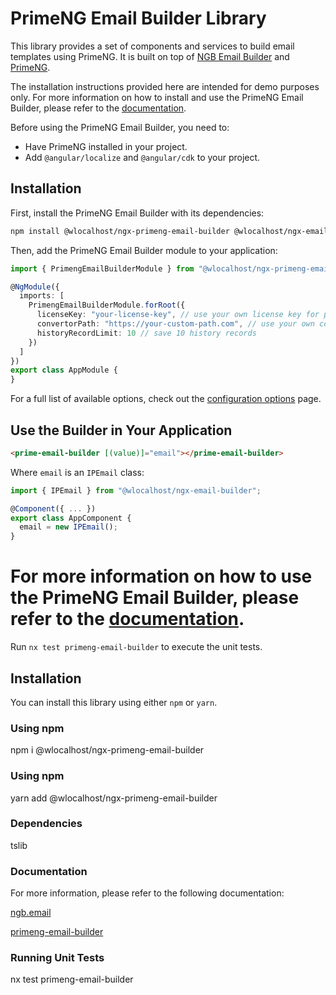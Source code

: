 # PrimeNG Email Builder Library

This library provides a set of components and services to build email templates using PrimeNG. It is built on top
of [NGB Email Builder](https://ngb.email) and [PrimeNG](https://www.primefaces.org/primeng/).

The installation instructions provided here are intended for demo purposes only. For more information on how to install
and use the PrimeNG Email Builder, please refer to
the [documentation](https://docs.ngb.email/templates/default-templates/primeng-email-builder).

Before using the PrimeNG Email Builder, you need to:

* Have PrimeNG installed in your project.
* Add `@angular/localize` and `@angular/cdk` to your project.

## Installation

First, install the PrimeNG Email Builder with its dependencies:

```bash
npm install @wlocalhost/ngx-primeng-email-builder @wlocalhost/ngx-email-builder recursive-diff
```

Then, add the PrimeNG Email Builder module to your application:

```typescript
import { PrimengEmailBuilderModule } from "@wlocalhost/ngx-primeng-email-builder";

@NgModule({
  imports: [
    PrimengEmailBuilderModule.forRoot({
      licenseKey: "your-license-key", // use your own license key for paid versions
      convertorPath: "https://your-custom-path.com", // use your own converter
      historyRecordLimit: 10 // save 10 history records
    })
  ]
})
export class AppModule {
}
```

For a full list of available options, check out the [configuration options](https://docs.ngb.email/getting-started/configuration) page.

## Use the Builder in Your Application

```html
<prime-email-builder [(value)]="email"></prime-email-builder>
```

Where `email` is an `IPEmail` class:

```typescript
import { IPEmail } from "@wlocalhost/ngx-email-builder";

@Component({ ... })
export class AppComponent {
  email = new IPEmail();
}
```
For more information on how to use the PrimeNG Email Builder, please refer to the [documentation](https://docs.ngb.email/templates/default-templates/primeng-email-builder).
=======
Run `nx test primeng-email-builder` to execute the unit tests.

## Installation

You can install this library using either `npm` or `yarn`.

### Using npm

npm i @wlocalhost/ngx-primeng-email-builder

### Using npm

yarn add @wlocalhost/ngx-primeng-email-builder

### Dependencies

tslib

### Documentation

For more information, please refer to the following documentation:

[ngb.email](https://docs.ngb.email)

[primeng-email-builder](https://docs.ngb.email/templates/default-templates/primeng-email-builder)

### Running Unit Tests

nx test primeng-email-builder
